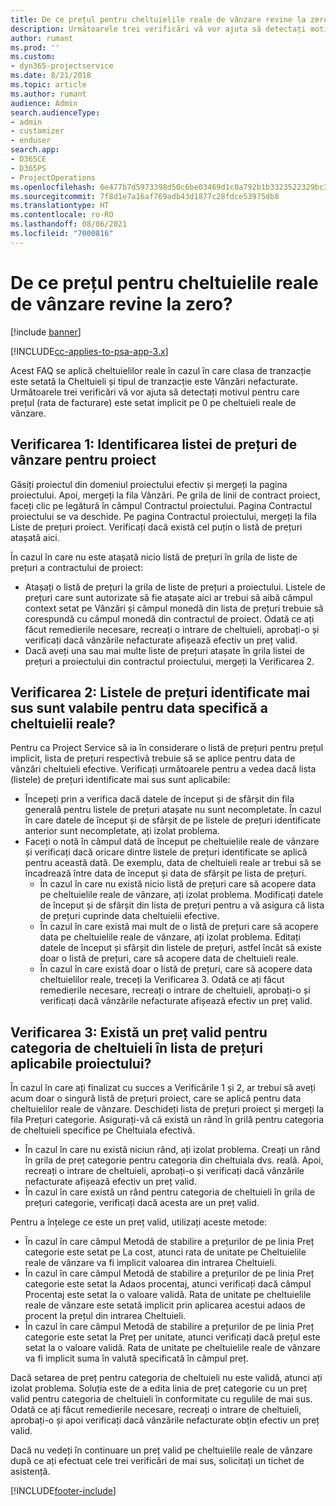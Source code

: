 ```yaml
---
title: De ce prețul pentru cheltuielile reale de vânzare revine la zero?
description: Următoarele trei verificări vă vor ajuta să detectați motivul pentru care prețul este setat implicit pe 0 pe cheltuieli reale de vânzare.
author: rumant
ms.prod: ''
ms.custom:
- dyn365-projectservice
ms.date: 8/21/2018
ms.topic: article
ms.author: rumant
audience: Admin
search.audienceType:
- admin
- customizer
- enduser
search.app:
- D365CE
- D365PS
- ProjectOperations
ms.openlocfilehash: 6e477b7d5973398d50c6be03469d1c0a792b1b3323522329bc33cba755104968
ms.sourcegitcommit: 7f8d1e7a16af769adb43d1877c28fdce53975db8
ms.translationtype: HT
ms.contentlocale: ro-RO
ms.lasthandoff: 08/06/2021
ms.locfileid: "7000816"
---
```

# <a name="why-is-the-price-defaulting-to-zero-on-expense-sales-actuals"></a>De ce prețul pentru cheltuielile reale de vânzare revine la zero?

[!include [banner](../includes/psa-now-project-operations.md)]

[!INCLUDE[cc-applies-to-psa-app-3.x](../includes/cc-applies-to-psa-app-3x.md)]

Acest FAQ se aplică cheltuielilor reale în cazul în care clasa de tranzacție este setată la Cheltuieli și tipul de tranzacție este Vânzări nefacturate. Următoarele trei verificări vă vor ajuta să detectați motivul pentru care prețul (rata de facturare) este setat implicit pe 0 pe cheltuieli reale de vânzare.

## <a name="check-1-identify-the-sales-price-list-for-project"></a>Verificarea 1: Identificarea listei de prețuri de vânzare pentru proiect

Găsiți proiectul din domeniul proiectului efectiv și mergeți la pagina proiectului. Apoi, mergeți la fila Vânzări. Pe grila de linii de contract proiect, faceți clic pe legătură în câmpul Contractul proiectului. Pagina Contractul proiectului se va deschide. Pe pagina Contractul proiectului, mergeți la fila Liste de prețuri proiect. Verificați dacă există cel puțin o listă de prețuri atașată aici.

În cazul în care nu este atașată nicio listă de prețuri în grila de liste de prețuri a contractului de proiect:

- Atașați o listă de prețuri la grila de liste de prețuri a proiectului. Listele de prețuri care sunt autorizate să fie atașate aici ar trebui să aibă câmpul context setat pe Vânzări și câmpul monedă din lista de prețuri trebuie să corespundă cu câmpul monedă din contractul de proiect. Odată ce ați făcut remedierile necesare, recreați o intrare de cheltuieli, aprobați-o și verificați dacă vânzările nefacturate afișează efectiv un preț valid.
- Dacă aveți una sau mai multe liste de prețuri atașate în grila listei de prețuri a proiectului din contractul proiectului, mergeți la Verificarea 2.

## <a name="check-2-are-any-of-the-price-lists-identified-above-valid-for-the-specific-date-of-the-expense-actual"></a>Verificarea 2: Listele de prețuri identificate mai sus sunt valabile pentru data specifică a cheltuielii reale?

Pentru ca Project Service să ia în considerare o listă de prețuri pentru prețul implicit, lista de prețuri respectivă trebuie să se aplice pentru data de vânzări cheltuieli efective. Verificați următoarele pentru a vedea dacă lista (listele) de prețuri identificate mai sus sunt aplicabile:

- Începeți prin a verifica dacă datele de început și de sfârșit din fila generală pentru listele de prețuri atașate nu sunt necompletate. În cazul în care datele de început și de sfârșit de pe listele de prețuri identificate anterior sunt necompletate, ați izolat problema. 
- Faceți o notă în câmpul dată de început pe cheltuielile reale de vânzare și verificați dacă oricare dintre listele de prețuri identificate se aplică pentru această dată. De exemplu, data de cheltuieli reale ar trebui să se încadrează între data de început și data de sfârșit pe lista de prețuri. 
    - În cazul în care nu există nicio listă de prețuri care să acopere data pe cheltuielile reale de vânzare, ați izolat problema. Modificați datele de început și de sfârșit din lista de prețuri pentru a vă asigura că lista de prețuri cuprinde data cheltuielii efective. 
    - În cazul în care există mai mult de o listă de prețuri care să acopere data pe cheltuielile reale de vânzare, ați izolat problema. Editați datele de început și sfârșit din listele de prețuri, astfel încât să existe doar o listă de prețuri, care să acopere data de cheltuieli reale. 
    - În cazul în care există doar o listă de prețuri, care să acopere data cheltuielilor reale, treceți la Verificarea 3.
Odată ce ați făcut remedierile necesare, recreați o intrare de cheltuieli, aprobați-o și verificați dacă vânzările nefacturate afișează efectiv un preț valid.

## <a name="check-3-is-there-a-valid-price-for-the-expense-category-in-the-applicable-project-price-list"></a>Verificarea 3: Există un preț valid pentru categoria de cheltuieli în lista de prețuri aplicabile proiectului? 

În cazul în care ați finalizat cu succes a Verificările 1 și 2, ar trebui să aveți acum doar o singură listă de prețuri proiect, care se aplică pentru data cheltuielilor reale de vânzare. Deschideți lista de prețuri proiect și mergeți la fila Prețuri categorie. Asigurați-vă că există un rând în grilă pentru categoria de cheltuieli specifice pe Cheltuiala efectivă.
 
- În cazul în care nu există niciun rând, ați izolat problema. Creați un rând în grila de preț categorie pentru categoria din cheltuiala dvs. reală. Apoi, recreați o intrare de cheltuieli, aprobați-o și verificați dacă vânzările nefacturate afișează efectiv un preț valid. 
- În cazul în care există un rând pentru categoria de cheltuieli în grila de prețuri categorie, verificați dacă acesta are un preț valid.

Pentru a înțelege ce este un preț valid, utilizați aceste metode:

- În cazul în care câmpul Metodă de stabilire a prețurilor de pe linia Preț categorie este setat pe La cost, atunci rata de unitate pe Cheltuielile reale de vânzare va fi implicit valoarea din intrarea Cheltuieli.
- În cazul în care câmpul Metodă de stabilire a prețurilor de pe linia Preț categorie este setat la Adaos procentaj, atunci verificați dacă câmpul Procentaj este setat la o valoare validă. Rata de unitate pe cheltuielile reale de vânzare este setată implicit prin aplicarea acestui adaos de procent la prețul din intrarea Cheltuieli.
- În cazul în care câmpul Metodă de stabilire a prețurilor de pe linia Preț categorie este setat la Preț per unitate, atunci verificați dacă prețul este setat la o valoare validă. Rata de unitate pe cheltuielile reale de vânzare va fi implicit suma în valută specificată în câmpul preț.

Dacă setarea de preț pentru categoria de cheltuieli nu este validă, atunci ați izolat problema. Soluția este de a edita linia de preț categorie cu un preț valid pentru categoria de cheltuieli în conformitate cu regulile de mai sus. Odată ce ați făcut remedierile necesare, recreați o intrare de cheltuieli, aprobați-o și apoi verificați dacă vânzările nefacturate obțin efectiv un preț valid.

Dacă nu vedeți în continuare un preț valid pe cheltuielile reale de vânzare după ce ați efectuat cele trei verificări de mai sus, solicitați un tichet de asistență.




[!INCLUDE[footer-include](../includes/footer-banner.md)]